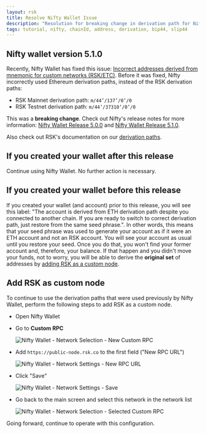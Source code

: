 ```yaml
---
layout: rsk
title: Resolve Nifty Wallet Issue
description: "Resolution for breaking change in derivation path for Nifty Wallet 5.1.0"
tags: tutorial, nifty, chainId, address, derivation, bip44, slip44
---
```


## Nifty wallet version 5.1.0

Recently, Nifty Wallet has fixed this issue:
[Incorrect addresses derived from mnemonic for custom networks (RSK/ETC)](https://github.com/poanetwork/nifty-wallet/issues/331).
Before it was fixed, Nifty incorrectly used Ethereum derivation paths,
instead of the RSK derivation paths:

- RSK Mainnet derivation path: `m/44’/137’/0’/0`
- RSK Testnet derivation path: `m/44’/37310’/0’/0`

This was a **breaking change**.
Check out Nifty's release notes for more information:
[Nifty Wallet Release 5.0.0](https://forum.poa.network/t/nifty-wallet-release-5-0-0/3335)
and [Nifty Wallet Release 5.1.0](https://forum.poa.network/t/nifty-wallet-release-5-1-0/3440).

Also check out RSK's documentation on our
[derivation paths](/rsk/architecture/account-based/ "Account Based RSK Addresses").

## If you created your wallet after this release

Continue using Nifty Wallet.
No further action is necessary.

## If you created your wallet before this release

If you created your wallet (and account) prior to this release,
you will see this label: "The account is derived from
ETH derivation path despite you connected to another chain.
If you are ready to switch to correct derivation path, just
restore from the same seed phrase.".
In other words, this means that your seed phrase was used to
generate your account as if it were an ETH account and not an
RSK account.
You will see your account as usual until you restore your seed.
Once you do that, you won't find your former account and,
therefore, your balance.
If that happen and you didn't move your funds, not to worry,
you will be able to derive the **original set** of addresses by
[adding RSK as a custom node](#add-rsk-as-custom-node).

## Add RSK as custom node

To continue to use the derivation paths that were used previously by Nifty Wallet,
perform the following steps to add RSK as a custom node.

- Open Nifty Wallet
- Go to **Custom RPC**

  ![Nifty Wallet - Network Selection - New Custom RPC](/assets/img/tutorials/resolve-nifty-issue/1.png)
- Add `https://public-node.rsk.co` to the first field ("New RPC URL")

  ![Nifty Wallet - Network Settings - New RPC URL](/assets/img/tutorials/resolve-nifty-issue/2.png)
- Click "Save"

  ![Nifty Wallet - Network Settings - Save](/assets/img/tutorials/resolve-nifty-issue/3.png)
- Go back to the main screen and select this network in the network list

  ![Nifty Wallet - Network Selection - Selected Custom RPC](/assets/img/tutorials/resolve-nifty-issue/4.png)

Going forward, continue to operate with this configuration.
